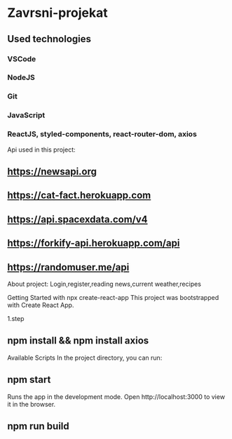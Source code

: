 # Zavrsni-projekat

## Used technologies

### VSCode
### NodeJS
### Git
### JavaScript
### ReactJS, styled-components, react-router-dom, axios


Api used in this project:
## https://newsapi.org
## https://cat-fact.herokuapp.com
## https://api.spacexdata.com/v4
## https://forkify-api.herokuapp.com/api
## https://randomuser.me/api

About project:
Login,register,reading news,current weather,recipes

Getting Started with npx create-react-app
This project was bootstrapped with Create React App.

1.step
## npm install && npm install axios

Available Scripts
In the project directory, you can run:

## npm start
Runs the app in the development mode.
Open http://localhost:3000 to view it in the browser.

##  npm run build
